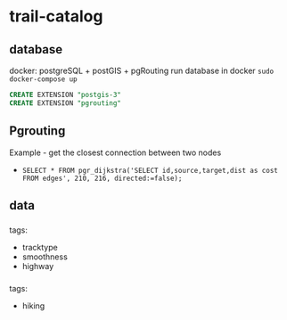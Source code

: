 # trail-catalog

## database

docker: postgreSQL + postGIS + pgRouting
run database in docker `sudo docker-compose up`

```sql
CREATE EXTENSION "postgis-3"
CREATE EXTENSION "pgrouting"
```

## Pgrouting

Example - get the closest connection between two nodes

- `SELECT * FROM pgr_dijkstra('SELECT id,source,target,dist as cost FROM edges', 210, 216, directed:=false);`

## data

### <node />

### <way />

tags:

- tracktype
- smoothness
- highway

### <relation />

tags:

- hiking
